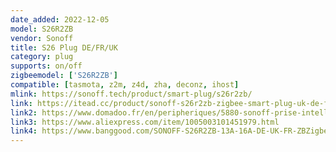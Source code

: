```yaml
---
date_added: 2022-12-05
model: S26R2ZB
vendor: Sonoff
title: S26 Plug DE/FR/UK
category: plug
supports: on/off
zigbeemodel: ['S26R2ZB']
compatible: [tasmota, z2m, z4d, zha, deconz, ihost]
mlink: https://sonoff.tech/product/smart-plug/s26r2zb/
link: https://itead.cc/product/sonoff-s26r2zb-zigbee-smart-plug-uk-de-fr/
link2: https://www.domadoo.fr/en/peripheriques/5880-sonoff-prise-intelligente-16a-zigbee-30-version-fr.html
link3: https://www.aliexpress.com/item/1005003101451979.html
link4: https://www.banggood.com/SONOFF-S26R2ZB-13A-16A-DE-UK-FR-ZBZigbeeSmart-Socket-Wireless-Plug-Power-Sockets-Smart-Home-Switch-Work-With-Alexa-Google-Assistant-IFTTT-p-1917449.html
---
```


